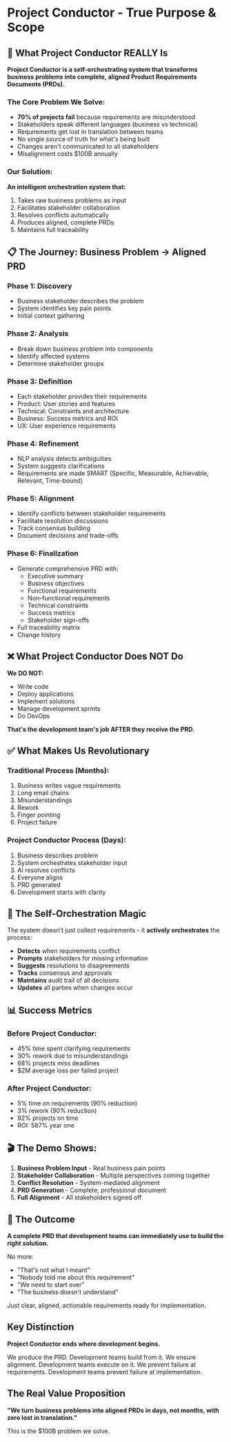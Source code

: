 # Project Conductor - True Purpose & Scope

## 🎯 What Project Conductor REALLY Is

**Project Conductor is a self-orchestrating system that transforms business problems into complete, aligned Product Requirements Documents (PRDs).**

### The Core Problem We Solve:
- **70% of projects fail** because requirements are misunderstood
- Stakeholders speak different languages (business vs technical)
- Requirements get lost in translation between teams
- No single source of truth for what's being built
- Changes aren't communicated to all stakeholders
- Misalignment costs $100B annually

### Our Solution:
**An intelligent orchestration system that:**
1. Takes raw business problems as input
2. Facilitates stakeholder collaboration
3. Resolves conflicts automatically
4. Produces aligned, complete PRDs
5. Maintains full traceability

## 📋 The Journey: Business Problem → Aligned PRD

### Phase 1: Discovery
- Business stakeholder describes the problem
- System identifies key pain points
- Initial context gathering

### Phase 2: Analysis
- Break down business problem into components
- Identify affected systems
- Determine stakeholder groups

### Phase 3: Definition
- Each stakeholder provides their requirements
- Product: User stories and features
- Technical: Constraints and architecture
- Business: Success metrics and ROI
- UX: User experience requirements

### Phase 4: Refinement
- NLP analysis detects ambiguities
- System suggests clarifications
- Requirements are made SMART (Specific, Measurable, Achievable, Relevant, Time-bound)

### Phase 5: Alignment
- Identify conflicts between stakeholder requirements
- Facilitate resolution discussions
- Track consensus building
- Document decisions and trade-offs

### Phase 6: Finalization
- Generate comprehensive PRD with:
  - Executive summary
  - Business objectives
  - Functional requirements
  - Non-functional requirements
  - Technical constraints
  - Success metrics
  - Stakeholder sign-offs
- Full traceability matrix
- Change history

## ❌ What Project Conductor Does NOT Do

**We DO NOT:**
- Write code
- Deploy applications
- Implement solutions
- Manage development sprints
- Do DevOps

**That's the development team's job AFTER they receive the PRD.**

## ✅ What Makes Us Revolutionary

### Traditional Process (Months):
1. Business writes vague requirements
2. Long email chains
3. Misunderstandings
4. Rework
5. Finger pointing
6. Project failure

### Project Conductor Process (Days):
1. Business describes problem
2. System orchestrates stakeholder input
3. AI resolves conflicts
4. Everyone aligns
5. PRD generated
6. Development starts with clarity

## 🔄 The Self-Orchestration Magic

The system doesn't just collect requirements - it **actively orchestrates** the process:

- **Detects** when requirements conflict
- **Prompts** stakeholders for missing information
- **Suggests** resolutions to disagreements
- **Tracks** consensus and approvals
- **Maintains** audit trail of all decisions
- **Updates** all parties when changes occur

## 📊 Success Metrics

### Before Project Conductor:
- 45% time spent clarifying requirements
- 30% rework due to misunderstandings
- 68% projects miss deadlines
- $2M average loss per failed project

### After Project Conductor:
- 5% time on requirements (90% reduction)
- 3% rework (90% reduction)
- 92% projects on time
- ROI: 587% year one

## 🎬 The Demo Shows:

1. **Business Problem Input** - Real business pain points
2. **Stakeholder Collaboration** - Multiple perspectives coming together
3. **Conflict Resolution** - System-mediated alignment
4. **PRD Generation** - Complete, professional document
5. **Full Alignment** - All stakeholders signed off

## 🚀 The Outcome

**A complete PRD that development teams can immediately use to build the right solution.**

No more:
- "That's not what I meant"
- "Nobody told me about this requirement"
- "We need to start over"
- "The business doesn't understand"

Just clear, aligned, actionable requirements ready for implementation.

## Key Distinction

**Project Conductor ends where development begins.**

We produce the PRD. Development teams build from it.
We ensure alignment. Development teams execute on it.
We prevent failure at requirements. Development teams prevent failure at implementation.

## The Real Value Proposition

**"We turn business problems into aligned PRDs in days, not months, with zero lost in translation."**

This is the $100B problem we solve.